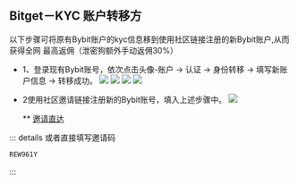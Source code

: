 ## Bitget－KYC 账户转移⽅
以下步骤可将原有Bybit账户的kyc信息移到使用社区链接注册的新Bybit账户,从而获得全网
最高返佣（泄密狗额外手动返佣30%）
- 1、登录现有Bybit账号，依次点击头像-账户 → 认证 → 身份转移 → 填写新账户信息 → 转移成功。
![](https://m2492468.695354.xyz/img/2025/01/02/7k401g.png)
![](https://m2492468.695354.xyz/img/2025/01/02/7k40l1.png)
![](https://m2492468.695354.xyz/img/2025/01/02/7k49br.png)
![](https://m2492468.695354.xyz/img/2025/01/02/7k48qq.png)
- 2使用社区邀请链接注册新的Bybit账号，填入上述步骤中。
![](https://m2492468.695354.xyz/img/2025/01/02/7k4gvx.png)

  **
       [邀请直达](https://www.bybitglobal.com/invite?ref=REW961Y)
 

 ::: details 或者直接填写邀请码
```js
REW961Y
```
:::

